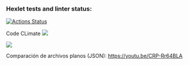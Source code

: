 ### Hexlet tests and linter status:
[![Actions Status](https://github.com/Shi0-X/fullstack-javascript-project-103/actions/workflows/hexlet-check.yml/badge.svg)](https://github.com/Shi0-X/fullstack-javascript-project-103/actions)


Code CLimate
<a href="https://codeclimate.com/github/Shi0-X/fullstack-javascript-project-103/maintainability"><img src="https://api.codeclimate.com/v1/badges/a77483e3219dc5fc3c1d/maintainability" /></a>

<a href="https://codeclimate.com/github/Shi0-X/fullstack-javascript-project-103/test_coverage"><img src="https://api.codeclimate.com/v1/badges/a77483e3219dc5fc3c1d/test_coverage" /></a>

Comparación de archivos planos (JSON):
https://youtu.be/CRP-Rr64BLA